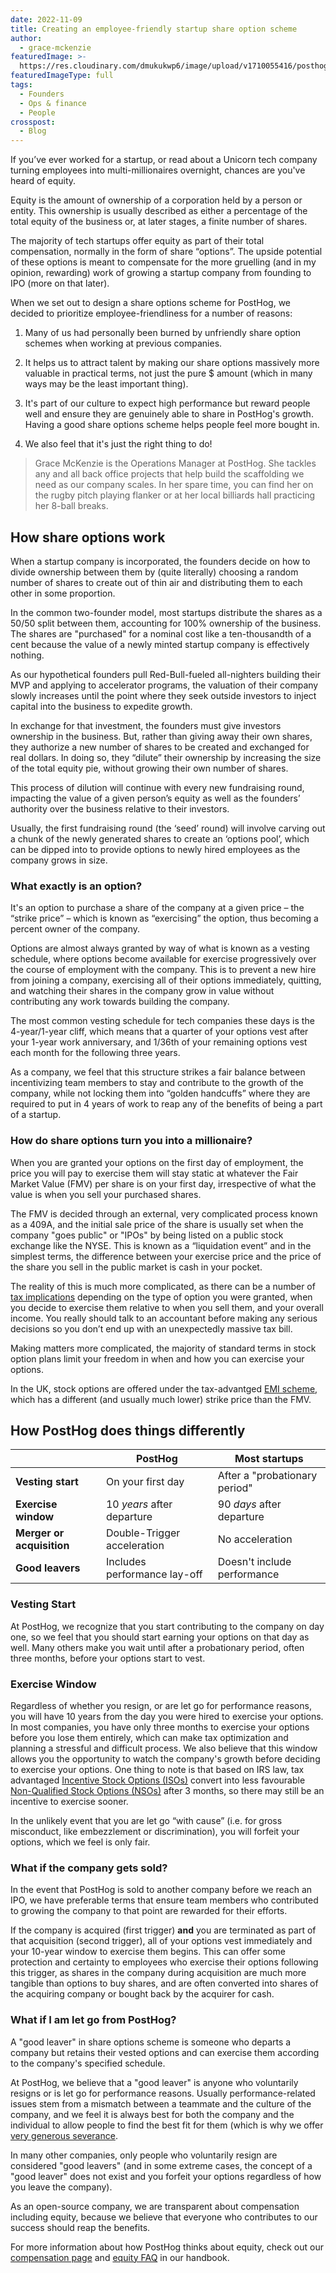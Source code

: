 ```yaml
---
date: 2022-11-09
title: Creating an employee-friendly startup share option scheme
author:
  - grace-mckenzie
featuredImage: >-
  https://res.cloudinary.com/dmukukwp6/image/upload/v1710055416/posthog.com/contents/images/blog/equity.png
featuredImageType: full
tags:
  - Founders
  - Ops & finance
  - People
crosspost:
  - Blog
---
```


If you’ve ever worked for a startup, or read about a Unicorn tech company turning employees into multi-millionaires overnight, chances are you've heard of equity.

Equity is the amount of ownership of a corporation held by a person or entity. This ownership is usually described as either a percentage of the total equity of the business or, at later stages, a finite number of shares. 

The majority of tech startups offer equity as part of their total compensation, normally in the form of share “options”. The upside potential of these options is meant to compensate for the more gruelling (and in my opinion, rewarding) work of growing a startup company from founding to IPO (more on that later).

When we set out to design a share options scheme for PostHog, we decided to prioritize employee-friendliness for a number of reasons:

1. Many of us had personally been burned by unfriendly share option schemes when working at previous companies.

2. It helps us to attract talent by making our share options massively more valuable in practical terms, not just the pure $ amount (which in many ways may be the least important thing).

3. It's part of our culture to expect high performance but reward people well and ensure they are genuinely able to share in PostHog's growth. Having a good share options scheme helps people feel more bought in.

4. We also feel that it's just the right thing to do!

> Grace McKenzie is the Operations Manager at PostHog. She tackles any and all back office projects that help build the scaffolding we need as our company scales. In her spare time, you can find her on the rugby pitch playing flanker or at her local billiards hall practicing her 8-ball breaks.

## How share options work

When a startup company is incorporated, the founders decide on how to divide ownership between them by (quite literally) choosing a random number of shares to create out of thin air and distributing them to each other in some proportion. 

In the common two-founder model, most startups distribute the shares as a 50/50 split between them, accounting for 100% ownership of the business. The shares are "purchased" for a nominal cost like a ten-thousandth of a cent because the value of a newly minted startup company is effectively nothing.

As our hypothetical founders pull Red-Bull-fueled all-nighters building their MVP and applying to accelerator programs, the valuation of their company slowly increases until the point where they seek outside investors to inject capital into the business to expedite growth. 

In exchange for that investment, the founders must give investors ownership in the business. But, rather than giving away their own shares, they authorize a new number of shares to be created and exchanged for real dollars. In doing so, they “dilute” their ownership by increasing the size of the total equity pie, without growing their own number of shares. 

This process of dilution will continue with every new fundraising round, impacting the value of a given person’s equity as well as the founders’ authority over the business relative to their investors.

Usually, the first fundraising round (the ‘seed’ round) will involve carving out a chunk of the newly generated shares to create an ‘options pool’, which can be dipped into to provide options to newly hired employees as the company grows in size. 

### What exactly is an option? 

It's an option to purchase a share of the company at a given price – the “strike price” – which is known as “exercising” the option, thus becoming a percent owner of the company. 

Options are almost always granted by way of what is known as a vesting schedule, where options become available for exercise progressively over the course of employment with the company. This is to prevent a new hire from joining a company, exercising all of their options immediately, quitting, and watching their shares in the company grow in value without contributing any work towards building the company. 

The most common vesting schedule for tech companies these days is the 4-year/1-year cliff, which means that a quarter of your options vest after your 1-year work anniversary, and 1/36th of your remaining options vest each month for the following three years. 

As a company, we feel that this structure strikes a fair balance between incentivizing team members to stay and contribute to the growth of the company, while not locking them into “golden handcuffs” where they are required to put in 4 years of work to reap any of the benefits of being a part of a startup.

### How do share options turn you into a millionaire? 

When you are granted your options on the first day of employment, the price you will pay to exercise them will stay static at whatever the Fair Market Value (FMV) per share is on your first day, irrespective of what the value is when you sell your purchased shares. 

The FMV is decided through an external, very complicated process known as a 409A, and the initial sale price of the share is usually set when the company "goes public" or "IPOs" by being listed on a public stock exchange like the NYSE. This is known as a “liquidation event” and in the simplest terms, the difference between your exercise price and the price of the share you sell in the public market is cash in your pocket. 

The reality of this is much more complicated, as there can be a number of [tax implications](https://secfi.com/learn/exercise-stock-options-tax-implications) depending on the type of option you were granted, when you decide to exercise them relative to when you sell them, and your overall income. You really should talk to an accountant before making any serious decisions so you don’t end up with an unexpectedly massive tax bill.

Making matters more complicated, the majority of standard terms in stock option plans limit your freedom in when and how you can exercise your options.

In the UK, stock options are offered under the tax-advantged [EMI scheme](https://theaccountancycloud.com/blogs/everything-you-need-to-know-about-the-emi-scheme), which has a different (and usually much lower) strike price than the FMV.

## How PostHog does things differently

|                           | **PostHog**                 | **Most startups**           |
|---------------------------|-----------------------------|------------------------------|
| **Vesting start**        | On your first day           | After a "probationary period"|
| **Exercise window**      | 10 _years_ after departure  | 90 _days_ after departure    |
| **Merger or acquisition** | Double-Trigger acceleration | No acceleration              |
| **Good leavers**         | Includes performance lay-off| Doesn't include performance  |

### Vesting Start

At PostHog, we recognize that you start contributing to the company on day one, so we feel that you should start earning your options on that day as well. Many others make you wait until after a probationary period, often three months, before your options start to vest.

### Exercise Window

Regardless of whether you resign, or are let go for performance reasons, you will have 10 years from the day you were hired to exercise your options. In most companies, you have only three months to exercise your options before you lose them entirely, which can make tax optimization and planning a stressful and difficult process. We also believe that this window allows you the opportunity to watch the company's growth before deciding to exercise your options. One thing to note is that based on IRS law, tax advantaged [Incentive Stock Options (ISOs)](https://www.investopedia.com/terms/i/iso.asp) convert into less favourable [Non-Qualified Stock Options (NSOs)](https://www.investopedia.com/terms/n/nso.asp) after 3 months, so there may still be an incentive to exercise sooner.

In the unlikely event that you are let go “with cause” (i.e. for gross misconduct, like embezzlement or discrimination), you will forfeit your options, which we feel is only fair.

### What if the company gets sold?

In the event that PostHog is sold to another company before we reach an IPO, we have preferable terms that ensure team members who contributed to growing the company to that point are rewarded for their efforts. 

If the company is acquired (first trigger) **and** you are terminated as part of that acquisition (second trigger), all of your options vest immediately and your 10-year window to exercise them begins. This can offer some protection and certainty to employees who exercise their options following this trigger, as shares in the company during acquisition are much more tangible than options to buy shares, and are often converted into shares of the acquiring company or bought back by the acquirer for cash.

### What if I am let go from PostHog?

A "good leaver" in share options scheme is someone who departs a company but retains their vested options and can exercise them according to the company's specified schedule. 

At PostHog, we believe that a "good leaver" is anyone who voluntarily resigns or is let go for performance reasons. Usually performance-related issues stem from a mismatch between a teammate and the culture of the company, and we feel it is always best for both the company and the individual to allow people to find the best fit for them (which is why we offer [very generous severance](https://posthog.com/handbook/people/compensation#severance).

In many other companies, only people who voluntarily resign are considered "good leavers" (and in some extreme cases, the concept of a "good leaver" does not exist and you forfeit your options regardless of how you leave the company).

As an open-source company, we are transparent about compensation including equity, because we believe that everyone who contributes to our success should reap the benefits. 

For more information about how PostHog thinks about equity, check out our [compensation page](/handbook/people/compensation) and [equity FAQ](/handbook/people/share-options) in our handbook.
